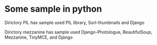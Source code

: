 # Some sample in python


Dirictory PIL has sample used PIL library, Sorl-thumbnails and Django

Dirictory mezzanine has sample used Django-Photologue, BeautifulSoup, Mezzanine, TinyMCE, and Django
